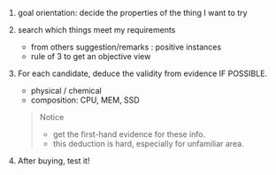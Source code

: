 1. goal orientation: decide the properties of the thing I want to try
2. search which things meet my requirements
	- from others suggestion/remarks : positive instances
	- rule of 3 to get an objective view
3. For each candidate, deduce the validity from evidence IF POSSIBLE.
	- physical / chemical
	- composition: CPU, MEM, SSD
	> Notice
	> - get the first-hand evidence for these info.
	> - this deduction is hard, especially for unfamiliar area.

4. After buying, test it!
	
	
<!--stackedit_data:
eyJoaXN0b3J5IjpbLTIxODU1NzUyXX0=
-->